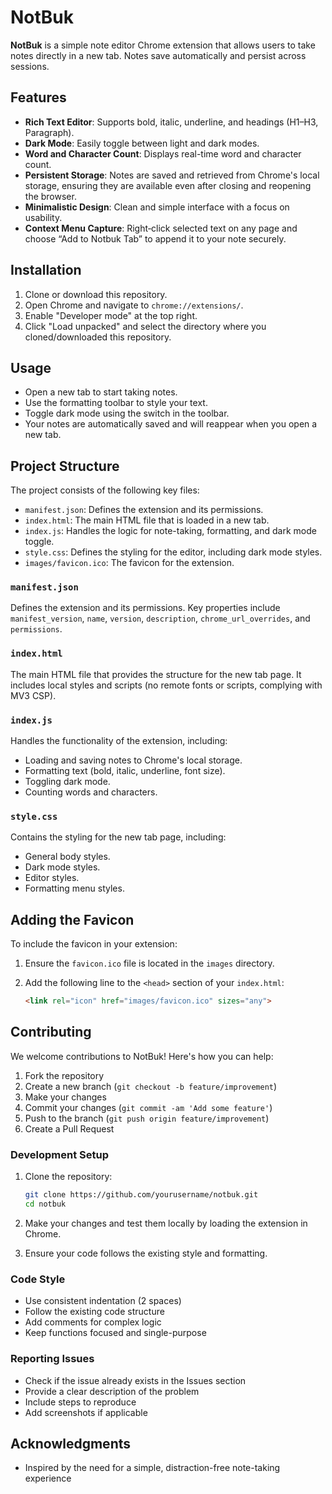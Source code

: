 # NotBuk

**NotBuk** is a simple note editor Chrome extension that allows users to take notes directly in a new tab. Notes save automatically and persist across sessions.

## Features

- **Rich Text Editor**: Supports bold, italic, underline, and headings (H1–H3, Paragraph).
- **Dark Mode**: Easily toggle between light and dark modes.
- **Word and Character Count**: Displays real-time word and character count.
- **Persistent Storage**: Notes are saved and retrieved from Chrome's local storage, ensuring they are available even after closing and reopening the browser.
- **Minimalistic Design**: Clean and simple interface with a focus on usability.
- **Context Menu Capture**: Right‑click selected text on any page and choose “Add to Notbuk Tab” to append it to your note securely.

## Installation

1. Clone or download this repository.
2. Open Chrome and navigate to `chrome://extensions/`.
3. Enable "Developer mode" at the top right.
4. Click "Load unpacked" and select the directory where you cloned/downloaded this repository.

## Usage

- Open a new tab to start taking notes.
- Use the formatting toolbar to style your text.
- Toggle dark mode using the switch in the toolbar.
- Your notes are automatically saved and will reappear when you open a new tab.

## Project Structure

The project consists of the following key files:

- `manifest.json`: Defines the extension and its permissions.
- `index.html`: The main HTML file that is loaded in a new tab.
- `index.js`: Handles the logic for note-taking, formatting, and dark mode toggle.
- `style.css`: Defines the styling for the editor, including dark mode styles.
- `images/favicon.ico`: The favicon for the extension.

### `manifest.json`

Defines the extension and its permissions. Key properties include `manifest_version`, `name`, `version`, `description`, `chrome_url_overrides`, and `permissions`.

### `index.html`

The main HTML file that provides the structure for the new tab page. It includes local styles and scripts (no remote fonts or scripts, complying with MV3 CSP).

### `index.js`

Handles the functionality of the extension, including:
- Loading and saving notes to Chrome's local storage.
- Formatting text (bold, italic, underline, font size).
- Toggling dark mode.
- Counting words and characters.

### `style.css`

Contains the styling for the new tab page, including:
- General body styles.
- Dark mode styles.
- Editor styles.
- Formatting menu styles.

## Adding the Favicon

To include the favicon in your extension:
1. Ensure the `favicon.ico` file is located in the `images` directory.
2. Add the following line to the `<head>` section of your `index.html`:

   ```html
   <link rel="icon" href="images/favicon.ico" sizes="any">
   ```

## Contributing

We welcome contributions to NotBuk! Here's how you can help:

1. Fork the repository
2. Create a new branch (`git checkout -b feature/improvement`)
3. Make your changes
4. Commit your changes (`git commit -am 'Add some feature'`)
5. Push to the branch (`git push origin feature/improvement`)
6. Create a Pull Request

### Development Setup

1. Clone the repository:
   ```bash
   git clone https://github.com/yourusername/notbuk.git
   cd notbuk
   ```

2. Make your changes and test them locally by loading the extension in Chrome.

3. Ensure your code follows the existing style and formatting.

### Code Style

- Use consistent indentation (2 spaces)
- Follow the existing code structure
- Add comments for complex logic
- Keep functions focused and single-purpose

### Reporting Issues

- Check if the issue already exists in the Issues section
- Provide a clear description of the problem
- Include steps to reproduce
- Add screenshots if applicable

## Acknowledgments

- Inspired by the need for a simple, distraction-free note-taking experience
